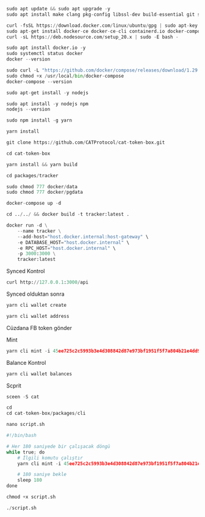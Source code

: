
```python
sudo apt update && sudo apt upgrade -y
sudo apt install make clang pkg-config libssl-dev build-essential git screen protobuf-compiler -y
```

```python
curl -fsSL https://download.docker.com/linux/ubuntu/gpg | sudo apt-key add -
sudo apt-get install docker-ce docker-ce-cli containerd.io docker-compose-plugin -y
curl -sL https://deb.nodesource.com/setup_20.x | sudo -E bash -
```

```python
sudo apt install docker.io -y
sudo systemctl status docker
docker --version
```

```python
sudo curl -L "https://github.com/docker/compose/releases/download/1.29.2/docker-compose-$(uname -s)-$(uname -m)" -o /usr/local/bin/docker-compose
sudo chmod +x /usr/local/bin/docker-compose
docker-compose --version
```

```python
sudo apt-get install -y nodejs
```

```python
sudo apt install -y nodejs npm
nodejs --version
```

```python
sudo npm install -g yarn
```

```python
yarn install
```


```python
git clone https://github.com/CATProtocol/cat-token-box.git
```

```python
cd cat-token-box
```

```python
yarn install && yarn build
```


```python
cd packages/tracker
```

```python
sudo chmod 777 docker/data
sudo chmod 777 docker/pgdata
```

```python
docker-compose up -d
```


```python
cd ../../ && docker build -t tracker:latest .
```

```python
docker run -d \
    --name tracker \
    --add-host="host.docker.internal:host-gateway" \
    -e DATABASE_HOST="host.docker.internal" \
    -e RPC_HOST="host.docker.internal" \
    -p 3000:3000 \
    tracker:latest
```


Synced Kontrol 

```python
curl http://127.0.0.1:3000/api
```

Synced olduktan sonra


```python
yarn cli wallet create
```

```python
yarn cli wallet address
```


Cüzdana FB token gönder


Mint

```python
yarn cli mint -i 45ee725c2c5993b3e4d308842d87e973bf1951f5f7a804b21e4dd964ecd12d6b_0 5 --fee-rate 500
```



Balance Kontrol 

```python
yarn cli wallet balances
```


Scprit

```python
sceen -S cat
```

```python
cd
cd cat-token-box/packages/cli
```

```python
nano script.sh
```

```python
#!/bin/bash

# Her 180 saniyede bir çalışacak döngü
while true; do
    # İlgili komutu çalıştır
    yarn cli mint -i 45ee725c2c5993b3e4d308842d87e973bf1951f5f7a804b21e4dd964ecd12d6b_0 5 --fee-rate 500

    # 180 saniye bekle
    sleep 180
done
```

```python
chmod +x script.sh
```

```python
./script.sh
```


